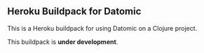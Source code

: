 ## Heroku Buildpack for Datomic

This is a Heroku buildpack for using Datomic on a Clojure project.

This buildpack is **under development**.
